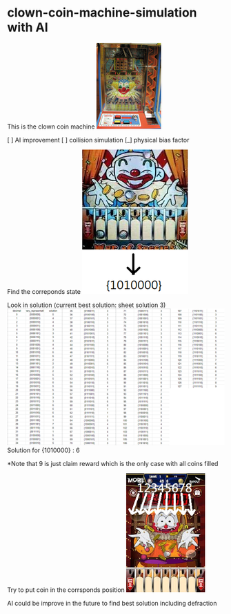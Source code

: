 
# clown-coin-machine-simulation with AI
This is the clown coin machine ![clown coin machine simulation](images/clown_machine.jpg)


[ ] AI improvement
[ ] collision simulation
[_] physical bias factor

Find the correponds state
![explain](images/explaination.png)

Look in solution (current best solution: sheet solution 3)
![The best solution to use](images/solution_3.png)
Solution for {1010000} : 6

*Note that 9 is just claim reward which is the only case with all coins filled

Try to put coin in the corrsponds position
![put coin](images/solution.jpg)

AI could be improve in the future to find best solution including defraction
